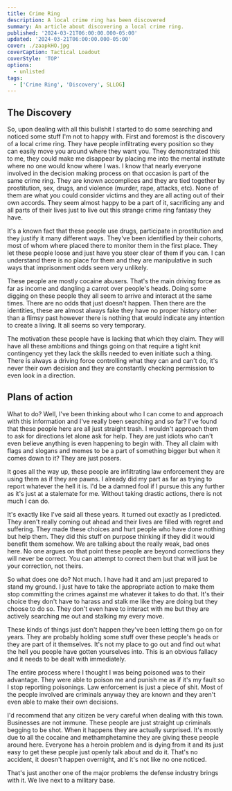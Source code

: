 ```yaml
---
title: Crime Ring
description: A local crime ring has been discovered
summary: An article about discovering a local crime ring.
published: '2024-03-21T06:00:00.000-05:00'
updated: '2024-03-21T06:00:00.000-05:00'
cover: ./zaapkHO.jpg
coverCaption: Tactical Loadout
coverStyle: 'TOP'
options:
  - unlisted
tags:
  - ['Crime Ring', 'Discovery', SLLOG]
---
```

<script lang="ts">
  import Youtube from '$lib/components/youtube.svelte'
  import Custom from '$custom/custom.svelte'
  const const_variable = 999;

  import Folder from '$lib/components/folder.svelte'

  let configFolder = [
    { name: 'QWER.config.js', icon: 'i-vscode-icons-file-type-typescript-official' },
    { name: 'site.ts', icon: 'i-bxs-file-js' }
  ]
</script>

## The Discovery

So, upon dealing with all this bullshit I started to do some searching and noticed some stuff I'm not to happy with. First and foremost is the discovery of a local crime ring. They have people infiltrating every position so they can easily move you around where they want you. They demonstrated this to me, they could make me disappear by placing me into the mental institute where no one would know where I was. I know that nearly everyone involved in the decision making process on that occasion is part of the same crime ring. They are known accomplices and they are tied together by prostitution, sex, drugs, and violence (murder, rape, attacks, etc). None of them are what you could consider victims and they are all acting out of their own accords. They seem almost happy to be a part of it, sacrificing any and all parts of their lives just to live out this strange crime ring fantasy they have.  

It's a known fact that these people use drugs, participate in prostitution and they justify it many different ways. They've been identified by their cohorts, most of whom where placed there to monitor them in the first place. They let these people loose and just have you steer clear of them if you can. I can understand there is no place for them and they are manipulative in such ways that imprisonment odds seem very unlikely.  

These people are mostly cocaine abusers. That's the main driving force as far as income and dangling a carrot over people's heads. Doing some digging on these people they all seem to arrive and interact at the same times. There are no odds that just doesn't happen. Then there are the identities, these are almost always fake they have no proper history other than a flimsy past however there is nothing that would indicate any intention to create a living. It all seems so very temporary.  

The motivation these people have is lacking that which they claim. They will have all these ambitions and things going on that require a tight knit contingency yet they lack the skills needed to even initiate such a thing. There is always a driving force controlling what they can and can't do, it's never their own decision and they are constantly checking permission to even look in a direction.  

## Plans of action

What to do? Well, I've been thinking about who I can come to and approach with this information and I've really been searching and so far? I've found that these people here are all just straight trash. I wouldn't approach them to ask for directions let alone ask for help. They are just idiots who can't even believe anything is even happening to begin with. They all claim with flags and slogans and memes to be a part of something bigger but when it comes down to it? They are just posers.  

It goes all the way up, these people are infiltrating law enforcement they are using them as if they are pawns. I already did my part as far as trying to report whatever the hell it is. I'd be a damned fool if I pursue this any further as it's just at a stalemate for me. Without taking drastic actions, there is not much I can do.  

It's exactly like I've said all these years. It turned out exactly as I predicted. They aren't really coming out ahead and their lives are filled with regret and suffering. They made these choices and hurt people who have done nothing but help them. They did this stuff on purpose thinking if they did it would benefit them somehow. We are talking about the really weak, bad ones here. No one argues on that point these people are beyond corrections they will never be correct. You can attempt to correct them but that will just be your correction, not theirs.  

So what does one do? Not much. I have had it and am just prepared to stand my ground. I just have to take the appropriate action to make them stop committing the crimes against me whatever it takes to do that. It's their choice they don't have to harass and stalk me like they are doing but they choose to do so. They don't even have to interact with me but they are actively searching me out and stalking my every move.  

These kinds of things just don't happen they've been letting them go on for years. They are probably holding some stuff over these people's heads or they are part of it themselves. It's not my place to go out and find out what the hell you people have gotten yourselves into. This is an obvious fallacy and it needs to be dealt with immediately.

The entire process where I thought I was being poisoned was to their advantage. They were able to poison me and punish me as if it's my fault so I stop reporting poisonings. Law enforcement is just a piece of shit. Most of the people involved are criminals anyway they are known and they aren't even able to make their own decisions.  

I'd recommend that any citizen be very careful when dealing with this town. Businesses are not immune. These people are just straight up criminals begging to be shot. When it happens they are actually surprised. It's mostly due to all the cocaine and methamphetamine they are giving these people around here. Everyone has a heroin problem and is dying from it and its just easy to get these people just openly talk about and do it. That's no accident, it doesn't happen overnight, and it's not like no one noticed.  

That's just another one of the major problems the defense industry brings with it. We live next to a military base.  

<Youtube id="n_wSYs5MvQc" />
